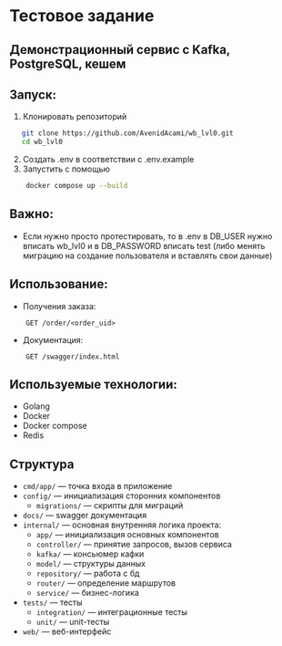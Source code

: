 # Тестовое задание  
## Демонстрационный сервис с Kafka, PostgreSQL, кешем


## Запуск:
1. Клонировать репозиторий
 ```bash
    git clone https://github.com/AvenidAcami/wb_lvl0.git
    cd wb_lvl0
```
2. Создать .env в соответствии с .env.example
3. Запустить с помощью
```bash
    docker compose up --build
```

## Важно:
 - Если нужно просто протестировать, то в .env в DB_USER нужно вписать wb_lvl0 и в DB_PASSWORD вписать test
   (либо менять миграцию на создание пользователя и вставлять свои данные)

## Использование:
 - Получения заказа: 
```http request
    GET /order/<order_uid>
```

 - Документация:
```http request
    GET /swagger/index.html
```

## Используемые технологии:
 - Golang
 - Docker
 - Docker compose
 - Redis

## Структура
 - `cmd/app/` — точка входа в приложение
 - `config/` — инициализация сторонних компонентов
   - `migrations/` — скрипты для миграций
 - `docs/` — swagger документация
 - `internal/` — основная внутренняя логика проекта:
   - `app/` — инициализация основных компонентов
   - `controller/` — принятие запросов, вызов сервиса
   - `kafka/` — консьюмер кафки
   - `model/` — структуры данных
   - `repository/` — работа с бд
   - `router/` — определение маршрутов
   - `service/` — бизнес-логика
 - `tests/` — тесты
   - `integration/` — интеграционные тесты
   - `unit/` — unit-тесты
 - `web/` — веб-интерфейс
